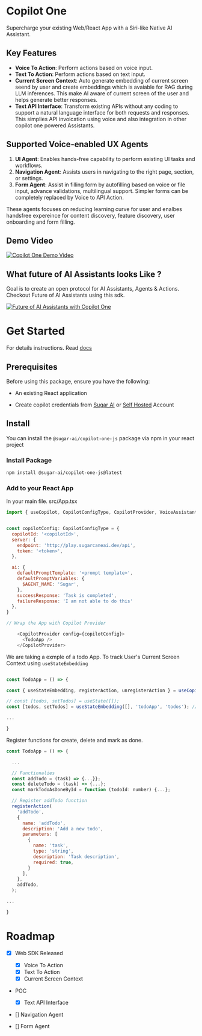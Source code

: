 # Copilot One

Supercharge your existing Web/React App with a Siri-like Native AI Assistant.

## Key Features

- **Voice To Action**: Perform actions based on voice input.
- **Text To Action**: Perform actions based on text input.
- **Current Screen Context**: Auto generate embedding of current screen seend by user and create embeddings which is avaiable for RAG during LLM inferences. This make AI aware of current screen of the user and helps generate better responses.
- **Text API Interface**: Transform existing APIs without any coding to support a natural language interface for both requests and responses. This simplies API invoication using voice and also integration in other copilot one powered Assistants.

## Supported Voice-enabled UX Agents

1. **UI Agent**: Enables hands-free capability to perform existing UI tasks and workflows.
2. **Navigation Agent**: Assists users in navigating to the right page, section, or settings.
3. **Form Agent**: Assist in filling form by autofilling based on voice or file input, advance validations, multilingual support. Simpler forms can be completely replaced by Voice to API Action.

These agents focuses on reducing learning curve for user and enalbes handsfree expereince for content discovery, feature discovery, user onboarding and form filling.


## Demo Video

[![Copilot One Demo Video](https://img.youtube.com/vi/gYynr1xRLeU/0.jpg)](https://www.youtube.com/watch?v=gYynr1xRLeU)



## What future of AI Assistants looks Like ?
Goal is to create an open protocol for AI Assistants, Agents & Actions. Checkout Future of AI Assistants using this sdk.

[![Future of AI Assistants with Copilot One](https://img.youtube.com/vi/t2e0CThWZUE/0.jpg)](https://www.youtube.com/watch?v=t2e0CThWZUE)



# Get Started

For details instructions. Read [docs](https://docs.sugarai.dev)


## Prerequisites

Before using this package, ensure you have the following:

- An existing React application

- Create copilot credentials from [Sugar AI](https://play.sugarcaneai.dev) or [Self Hosted](https://github.com/SugarAI-HQ/CopilotOne/tree/develop/apps/factory) Account


## Install

You can install the `@sugar-ai/copilot-one-js` package via npm in your react project

### Install Package

```bash
npm install @sugar-ai/copilot-one-js@latest
```

### Add to your React App

In your main file. src/App.tsx

```js
import { useCopilot, CopilotConfigType, CopilotProvider, VoiceAssistant } from '@sugar-ai/copilot-one-js';


const copilotConfig: CopilotConfigType = {
  copilotId: '<copilotId>',
  server: {
    endpoint: 'http://play.sugarcaneai.dev/api',
    token: '<token>',
  },

  ai: {
    defaultPromptTemplate: '<prompt template>',
    defaultPromptVariables: {
      $AGENT_NAME: 'Sugar',
    },
    successResponse: 'Task is completed',
    failureResponse: 'I am not able to do this'
  },
}

// Wrap the App with Copilot Provider

    <CopilotProvider config={copilotConfig}>
      <TodoApp />
    </CopilotProvider>
```

We are taking a exmple of a todo App. To track User's Current Screen Context using `useStateEmbedding`

```js

const TodoApp = () => {

const { useStateEmbedding, registerAction, unregisterAction } = useCopilot(); // Add

// const [todos, setTodos] = useState([]);
const [todos, setTodos] = useStateEmbedding([], 'todoApp', 'todos'); // Switch

...

}

```

Register functions for create, delete and mark as done.

```js
const TodoApp = () => {

  ...

  // Functionalies
  const addTodo = (task) => {...}};
  const deleteTodo = (task) => {...};
  const markTodoAsDoneById = function (todoId: number) {...};

  // Register addTodo function
  registerAction(
    'addTodo',
    {
      name: 'addTodo',
      description: 'Add a new todo',
      parameters: [
        {
          name: 'task',
          type: 'string',
          description: 'Task description',
          required: true,
        }
      ],
    },
    addTodo,
  );

...

}

```

# Roadmap

- [x] Web SDK Released

  - [x] Voice To Action
  - [x] Text To Action
  - [x] Current Screen Context

- POC

  - [x] Text API Interface

- [] Navigation Agent
- [] Form Agent
